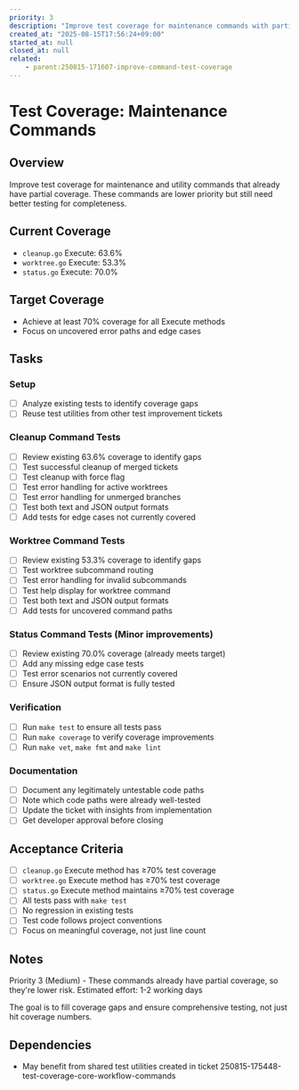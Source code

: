 ```yaml
---
priority: 3
description: "Improve test coverage for maintenance commands with partial coverage"
created_at: "2025-08-15T17:56:24+09:00"
started_at: null
closed_at: null
related:
    - parent:250815-171607-improve-command-test-coverage
---
```


# Test Coverage: Maintenance Commands

## Overview

Improve test coverage for maintenance and utility commands that already have partial coverage. These commands are lower priority but still need better testing for completeness.

## Current Coverage
- `cleanup.go` Execute: 63.6%
- `worktree.go` Execute: 53.3%
- `status.go` Execute: 70.0%

## Target Coverage
- Achieve at least 70% coverage for all Execute methods
- Focus on uncovered error paths and edge cases

## Tasks

### Setup
- [ ] Analyze existing tests to identify coverage gaps
- [ ] Reuse test utilities from other test improvement tickets

### Cleanup Command Tests
- [ ] Review existing 63.6% coverage to identify gaps
- [ ] Test successful cleanup of merged tickets
- [ ] Test cleanup with force flag
- [ ] Test error handling for active worktrees
- [ ] Test error handling for unmerged branches
- [ ] Test both text and JSON output formats
- [ ] Add tests for edge cases not currently covered

### Worktree Command Tests
- [ ] Review existing 53.3% coverage to identify gaps
- [ ] Test worktree subcommand routing
- [ ] Test error handling for invalid subcommands
- [ ] Test help display for worktree command
- [ ] Test both text and JSON output formats
- [ ] Add tests for uncovered command paths

### Status Command Tests (Minor improvements)
- [ ] Review existing 70.0% coverage (already meets target)
- [ ] Add any missing edge case tests
- [ ] Test error scenarios not currently covered
- [ ] Ensure JSON output format is fully tested

### Verification
- [ ] Run `make test` to ensure all tests pass
- [ ] Run `make coverage` to verify coverage improvements
- [ ] Run `make vet`, `make fmt` and `make lint`

### Documentation
- [ ] Document any legitimately untestable code paths
- [ ] Note which code paths were already well-tested
- [ ] Update the ticket with insights from implementation
- [ ] Get developer approval before closing

## Acceptance Criteria

- [ ] `cleanup.go` Execute method has ≥70% test coverage
- [ ] `worktree.go` Execute method has ≥70% test coverage
- [ ] `status.go` Execute method maintains ≥70% test coverage
- [ ] All tests pass with `make test`
- [ ] No regression in existing tests
- [ ] Test code follows project conventions
- [ ] Focus on meaningful coverage, not just line count

## Notes

Priority 3 (Medium) - These commands already have partial coverage, so they're lower risk.
Estimated effort: 1-2 working days

The goal is to fill coverage gaps and ensure comprehensive testing, not just hit coverage numbers.

## Dependencies
- May benefit from shared test utilities created in ticket 250815-175448-test-coverage-core-workflow-commands